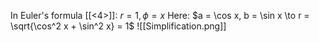 In Euler's formula [[<4>]]:
$r = 1, \phi = x$
Here: $a = \cos x, b = \sin x \to r = \sqrt{\cos^2 x + \sin^2 x} = 1$
![[Simplification.png]]